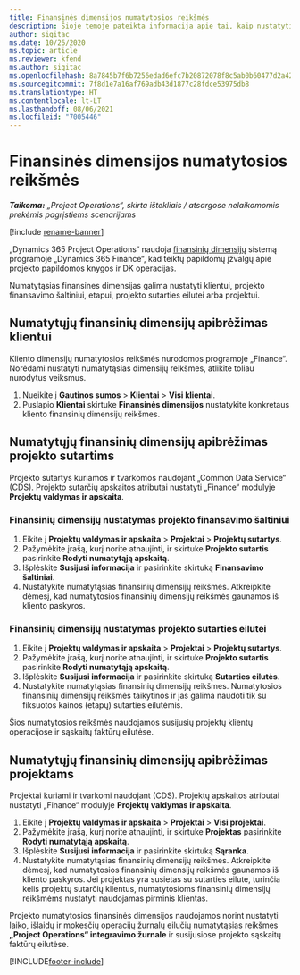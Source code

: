 ```yaml
---
title: Finansinės dimensijos numatytosios reikšmės
description: Šioje temoje pateikta informacija apie tai, kaip nustatyti finansinių dimensijų numatytąsias reikšmes.
author: sigitac
ms.date: 10/26/2020
ms.topic: article
ms.reviewer: kfend
ms.author: sigitac
ms.openlocfilehash: 8a7845b7f6b7256edad6efc7b20872078f8c5ab0b60477d2a42b5b9d61104bff
ms.sourcegitcommit: 7f8d1e7a16af769adb43d1877c28fdce53975db8
ms.translationtype: HT
ms.contentlocale: lt-LT
ms.lasthandoff: 08/06/2021
ms.locfileid: "7005446"
---
```

# <a name="financial-dimension-defaults"></a>Finansinės dimensijos numatytosios reikšmės

_**Taikoma:** „Project Operations“, skirta ištekliais / atsargose nelaikomomis prekėmis pagrįstiems scenarijams_

[!include [rename-banner](~/includes/cc-data-platform-banner.md)]

„Dynamics 365 Project Operations“ naudoja [finansinių dimensijų](/dynamics365/finance/general-ledger/financial-dimensions) sistemą programoje „Dynamics 365 Finance“, kad teiktų papildomų įžvalgų apie projekto papildomos knygos ir DK operacijas.

Numatytąsias finansines dimensijas galima nustatyti klientui, projekto finansavimo šaltiniui, etapui, projekto sutarties eilutei arba projektui.

## <a name="define-default-financial-dimensions-for-a-customer"></a>Numatytųjų finansinių dimensijų apibrėžimas klientui

Kliento dimensijų numatytosios reikšmės nurodomos programoje „Finance“. Norėdami nustatyti numatytąsias dimensijų reikšmes, atlikite toliau nurodytus veiksmus.

1. Nueikite į **Gautinos sumos** > **Klientai** > **Visi klientai**.
2. Puslapio **Klientai** skirtuke **Finansinės dimensijos** nustatykite konkretaus kliento finansinių dimensijų reikšmes.

## <a name="define-default-financial-dimensions-for-project-contracts"></a>Numatytųjų finansinių dimensijų apibrėžimas projekto sutartims

Projekto sutartys kuriamos ir tvarkomos naudojant „Common Data Service“ (CDS). Projekto sutarčių apskaitos atributai nustatyti „Finance“ modulyje **Projektų valdymas ir apskaita**.

### <a name="set-financial-dimensions-for-a-project-funding-source"></a>Finansinių dimensijų nustatymas projekto finansavimo šaltiniui

1. Eikite į **Projektų valdymas ir apskaita** > **Projektai** > **Projektų sutartys**.
2. Pažymėkite įrašą, kurį norite atnaujinti, ir skirtuke **Projekto sutartis** pasirinkite **Rodyti numatytąją apskaitą**.
3. Išplėskite **Susijusi informacija** ir pasirinkite skirtuką **Finansavimo šaltiniai**.
4. Nustatykite numatytąsias finansinių dimensijų reikšmes. Atkreipkite dėmesį, kad numatytosios finansinių dimensijų reikšmės gaunamos iš kliento paskyros.

### <a name="set-financial-dimensions-for-a-project-contract-line"></a>Finansinių dimensijų nustatymas projekto sutarties eilutei

1. Eikite į **Projektų valdymas ir apskaita** > **Projektai** > **Projektų sutartys**.
2. Pažymėkite įrašą, kurį norite atnaujinti, ir skirtuke **Projekto sutartis** pasirinkite **Rodyti numatytąją apskaitą**.
3. Išplėskite **Susijusi informacija** ir pasirinkite skirtuką **Sutarties eilutės**.
4. Nustatykite numatytąsias finansinių dimensijų reikšmes. Numatytosios finansinių dimensijų reikšmės taikytinos ir jas galima naudoti tik su fiksuotos kainos (etapų) sutarties eilutėmis.

Šios numatytosios reikšmės naudojamos susijusių projektų klientų operacijose ir sąskaitų faktūrų eilutėse.

## <a name="define-default-financial-dimensions-for-projects"></a>Numatytųjų finansinių dimensijų apibrėžimas projektams

Projektai kuriami ir tvarkomi naudojant (CDS). Projektų apskaitos atributai nustatyti „Finance“ modulyje **Projektų valdymas ir apskaita**.

1. Eikite į **Projektų valdymas ir apskaita** > **Projektai** > **Visi projektai**.
2. Pažymėkite įrašą, kurį norite atnaujinti, ir skirtuke **Projektas** pasirinkite **Rodyti numatytąją apskaitą**.
3. Išplėskite **Susijusi informacija** ir pasirinkite skirtuką **Sąranka**.
4. Nustatykite numatytąsias finansinių dimensijų reikšmes. Atkreipkite dėmesį, kad numatytosios finansinių dimensijų reikšmės gaunamos iš kliento paskyros. Jei projektas yra susietas su sutarties eilute, turinčia kelis projektų sutarčių klientus, numatytosioms finansinių dimensijų reikšmėms nustatyti naudojamas pirminis klientas.

Projekto numatytosios finansinės dimensijos naudojamos norint nustatyti laiko, išlaidų ir mokesčių operacijų žurnalų eilučių numatytąsias reikšmes **„Project Operations“ integravimo žurnale** ir susijusiose projekto sąskaitų faktūrų eilutėse.


[!INCLUDE[footer-include](../includes/footer-banner.md)]